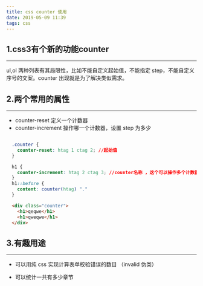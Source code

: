 ```yaml
---
title: css counter 使用
date: 2019-05-09 11:39
tags: css 
---
```


## 1.css3有个新的功能counter

---

ul,ol 两种列表有其局限性，比如不能自定义起始值，不能指定 step，不能自定义序号的文案。counter 出现就是为了解决类似需求。

## 2.两个常用的属性

---

- counter-reset 定义一个计数器
- counter-increment 操作哪一个计数器，设置 step 为多少

```css 

  .counter {
    counter-reset: htag 1 ctag 2; //起始值 
  }

  h1 {
    counter-increment: htag 2 ctag 3; //counter名称 ，这个可以操作多个计数器
  }
  h1::before {
    content: counter(htag) "."
  }
```

```html 
  <div class="counter">
    <h1>qeqwe</h1>
    <h1>qweqwe</h1>
  </div>
```

## 3.有趣用途
---

- 可以用纯 css 实现计算表单校验错误的数目 （invalid 伪类）

- 可以统计一共有多少章节
